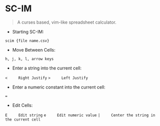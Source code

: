 # SC-IM

> A curses based, vim-like spreadsheet calculator.

- Starting SC-IM:

`scim {file name.csv}`

- Move Between Cells:

`h, j, k, l, arrow keys`

- Enter a string into the current cell:

`<     Right Justify`
`>     Left Justify`

- Enter a numeric constant into the current cell:

`=`

- Edit Cells:

`E     Edit string`
`e     Edit numeric value`
`|     Center the string in the current cell`
